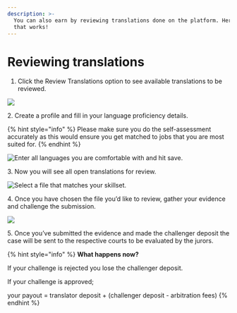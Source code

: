 ```yaml
---
description: >-
  You can also earn by reviewing translations done on the platform. Here is how
  that works!
---
```


# Reviewing translations

1. Click the Review Translations option to see available translations to be reviewed.

![](<../.gitbook/assets/v1 (1).jpg>)

2\. Create a profile and fill in your language proficiency details.

{% hint style="info" %}
Please make sure you do the self-assessment accurately as this would ensure you get matched to jobs that you are most suited for.
{% endhint %}

![Enter all languages you are comfortable with and hit save.](../.gitbook/assets/t2.jpg)

3\. Now you will see all open translations for review.

![Select a file that matches your skillset.](<../.gitbook/assets/Screenshot 2022-07-22 at 11.05.36 AM.png>)

4\. Once you have chosen the file you’d like to review, gather your evidence and challenge the submission.

![](<../.gitbook/assets/Click this to submit a new request..jpg>)

5\. Once you’ve submitted the evidence and made the challenger deposit the case will be sent to the respective courts to be evaluated by the jurors.&#x20;

{% hint style="info" %}
**What happens now?**

If your challenge is rejected you lose the challenger deposit.

If your challenge is approved;

your payout = translator deposit + (challenger deposit - arbitration fees)
{% endhint %}

